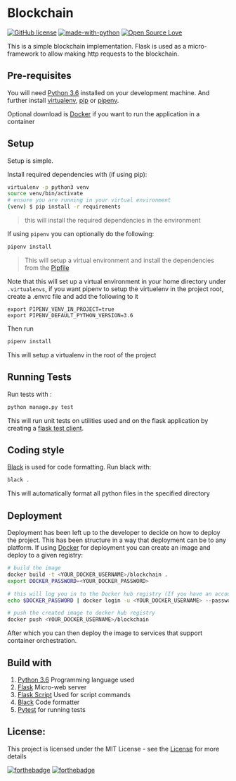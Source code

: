 # Blockchain

[![GitHub license](https://img.shields.io/github/license/Naereen/StrapDown.js.svg)](https://github.com/Naereen/StrapDown.js/blob/master/LICENSE)
[![made-with-python](https://img.shields.io/badge/Made%20with-Python-1f425f.svg)](https://www.python.org/)
[![Open Source Love](https://badges.frapsoft.com/os/v1/open-source.svg?v=103)](https://github.com/ellerbrock/open-source-badges/)

This is a simple blockchain implementation. Flask is used as a micro-framework to allow making http requests to the
blockchain.

## Pre-requisites

You will need [Python 3.6](https://www.python.org/downloads/release/python-366/) installed on your development machine.
And further install [virtualenv](https://virtualenv.pypa.io/en/latest/), [pip](https://pip.pypa.io/en/stable/) or 
[pipenv](https://github.com/pypa/pipenv).

Optional download is [Docker](https://www.docker.com/) if you want to run the application in a container

## Setup

Setup is simple.

Install required dependencies with (if using pip):

```bash
virtualenv -p python3 venv
source venv/bin/activate
# ensure you are running in your virtual environment
(venv) $ pip install -r requirements
``` 
> this will install the required dependencies in the environment

If using `pipenv` you can optionally do the following:

```bash
pipenv install
```
> This will setup a virtual environment and install the dependencies from the [Pipfile](./Pipfile)

Note that this will set up a virtual environment in your home directory under `.virtualenvs`, if you want pipenv to 
setup the virtuelenv in the project root, create a .envrc file and add the following to it

```dotenv
export PIPENV_VENV_IN_PROJECT=true
export PIPENV_DEFAULT_PYTHON_VERSION=3.6
```

Then run

```bash
pipenv install
```

This will setup a virtualenv in the root of the project

## Running Tests

Run tests with :

```bash
python manage.py test
```

This will run unit tests on utilities used and on the flask application by creating a 
[flask test client](http://flask.pocoo.org/docs/1.0/testing/).

## Coding style

[Black](https://github.com/ambv/black) is used for code formatting. Run black with:

```bash
black .
```

This will automatically format all python files in the specified directory

## Deployment

Deployment has been left up to the developer to decide on how to deploy the project. This has been structure in a way
that deployment can be to any platform. If using [Docker](https://www.docker.com/) for deployment you can create an 
image and deploy to a given registry:

```bash
# build the image
docker build -t <YOUR_DOCKER_USERNAME>/blockchain .
export DOCKER_PASSWORD=<YOUR_DOCKER_PASSWORD>

# this will log you in to the Docker hub registry (If you have an account) 
echo $DOCKER_PASSWORD | docker login -u <YOUR_DOCKER_USERNAME> --password-stdin

# push the created image to docker hub registry
docker push <YOUR_DOCKER_USERNAME>/blockchain
```

After which you can then deploy the image to services that support container orchestration.

## Build with

1. [Python 3.6](https://www.python.org/downloads/) Programming language used
2. [Flask](http://flask.pocoo.org/) Micro-web server
3. [Flask Script](https://flask-script.readthedocs.io/en/latest/) Used for script commands
4. [Black](https://github.com/ambv/black) Code formatter
5. [Pytest](https://docs.pytest.org/en/latest/) for running tests

## License:

This project is licensed under the MIT License - see the [License](./LICENSE) for more details

[![forthebadge](https://forthebadge.com/images/badges/made-with-python.svg)](https://forthebadge.com)
[![forthebadge](https://forthebadge.com/images/badges/built-with-love.svg)](https://forthebadge.com)
